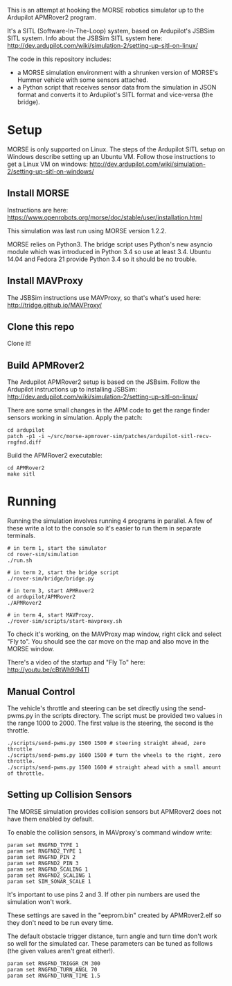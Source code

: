 This is an attempt at hooking the MORSE robotics simulator up to the Ardupilot APMRover2 program.

It's a SITL (Software-In-The-Loop) system, based on Ardupilot's JSBSim SITL system. Info about the JSBSim SITL system here: 
http://dev.ardupilot.com/wiki/simulation-2/setting-up-sitl-on-linux/

The code in this repository includes:
* a MORSE simulation environment with a shrunken version of MORSE's Hummer vehicle with some sensors attached.
* a Python script that receives sensor data from the simulation in JSON format and converts it to Ardupilot's SITL format and vice-versa (the bridge).

# Setup

MORSE is only supported on Linux. The steps of the Ardupilot SITL setup on Windows describe setting up an Ubuntu VM. Follow those instructions to get a Linux VM on windows:
http://dev.ardupilot.com/wiki/simulation-2/setting-up-sitl-on-windows/

## Install MORSE

Instructions are here:
https://www.openrobots.org/morse/doc/stable/user/installation.html

This simulation was last run using MORSE version 1.2.2.

MORSE relies on Python3. The bridge script uses Python's new asyncio module which was introduced in Python 3.4 so use at least 3.4. Ubuntu 14.04 and Fedora 21 provide Python 3.4 so it should be no trouble.

## Install MAVProxy

The JSBSim instructions use MAVProxy, so that's what's used here:
http://tridge.github.io/MAVProxy/

## Clone this repo

Clone it!

## Build APMRover2

The Ardupilot APMRover2 setup is based on the JSBsim. Follow the Ardupilot instructions up to installing JSBSim:
http://dev.ardupilot.com/wiki/simulation-2/setting-up-sitl-on-linux/

There are some small changes in the APM code to get the range finder sensors working in simulation. Apply the patch:
```
cd ardupilot
patch -p1 -i ~/src/morse-apmrover-sim/patches/ardupilot-sitl-recv-rngfnd.diff
```

Build the APMRover2 executable:
```
cd APMRover2
make sitl
```

# Running

Running the simulation involves running 4 programs in parallel. A few of these write a lot to the console so it's easier to run them in separate terminals.

```
# in term 1, start the simulator
cd rover-sim/simulation
./run.sh

# in term 2, start the bridge script
./rover-sim/bridge/bridge.py

# in term 3, start APMRover2
cd ardupilot/APMRover2
./APMRover2

# in term 4, start MAVProxy.
./rover-sim/scripts/start-mavproxy.sh
```

To check it's working, on the MAVProxy map window, right click and select "Fly to". You should see the car move on the map and also move in the MORSE window.

There's a video of the startup and "Fly To" here: http://youtu.be/cBtWh9i94TI

## Manual Control

The vehicle's throttle and steering can be set directly using the send-pwms.py in the scripts directory. The script must be provided two values in the range 1000 to 2000. The first value is the steering, the second is the throttle.
```
./scripts/send-pwms.py 1500 1500 # steering straight ahead, zero throttle
./scripts/send-pwms.py 1600 1500 # turn the wheels to the right, zero throttle.
./scripts/send-pwms.py 1500 1600 # straight ahead with a small amount of throttle.
```

## Setting up Collision Sensors

The MORSE simulation provides collision sensors but APMRover2 does not have them enabled by default.

To enable the collision sensors, in MAVproxy's command window write:
```
param set RNGFND_TYPE 1
param set RNGFND2_TYPE 1
param set RNGFND_PIN 2
param set RNGFND2_PIN 3
param set RNGFND_SCALING 1
param set RNGFND2_SCALING 1
param set SIM_SONAR_SCALE 1
```

It's important to use pins 2 and 3. If other pin numbers are used the simulation won't work.

These settings are saved in the "eeprom.bin" created by APMRover2.elf so they don't need to be run every time.

The default obstacle trigger distance, turn angle and turn time don't work so well for the simulated car. These parameters can be tuned as follows (the given values aren't great either!).
```
param set RNGFND_TRIGGR_CM 300
param set RNGFND_TURN_ANGL 70
param set RNGFND_TURN_TIME 1.5
```

